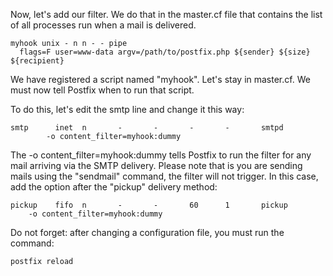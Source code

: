 Now, let's add our filter. We do that in the master.cf file that contains the list of all processes run when a mail is delivered.

```
myhook unix - n n - - pipe
  flags=F user=www-data argv=/path/to/postfix.php ${sender} ${size} ${recipient}
```

We have registered a script named "myhook".
Let's stay in master.cf. We must now tell Postfix when to run that script.

To do this, let's edit the smtp line and change it this way:

```
smtp      inet  n       -       -       -       -       smtpd
        -o content_filter=myhook:dummy
```

The -o content_filter=myhook:dummy tells Postfix to run the filter for any mail arriving via the SMTP delivery. Please note that is you are sending mails using the "sendmail" command, the filter will not trigger. In this case, add the option after the "pickup" delivery method:
```
pickup    fifo  n       -       -       60      1       pickup
    -o content_filter=myhook:dummy
```

Do not forget: after changing a configuration file, you must run the command:
```
postfix reload
```
